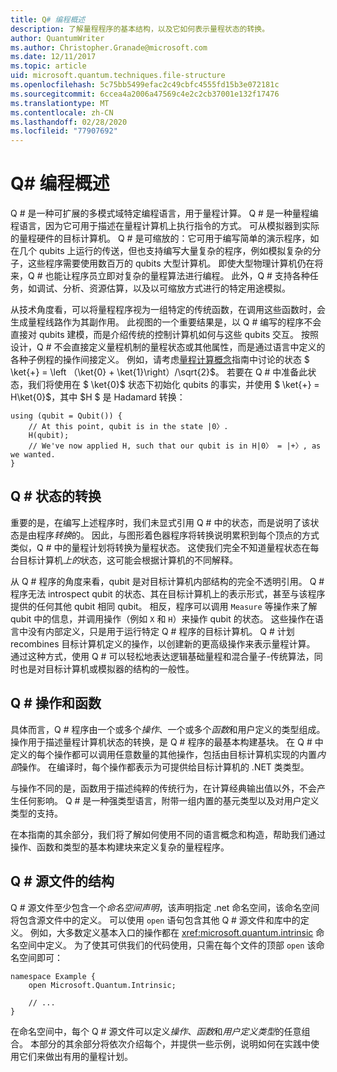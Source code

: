 ```yaml
---
title: Q# 编程概述
description: 了解量程程序的基本结构，以及它如何表示量程状态的转换。
author: QuantumWriter
ms.author: Christopher.Granade@microsoft.com
ms.date: 12/11/2017
ms.topic: article
uid: microsoft.quantum.techniques.file-structure
ms.openlocfilehash: 5c75bb5499efac2c49cbfc4555fd15b3e072181c
ms.sourcegitcommit: 6ccea4a2006a47569c4e2c2cb37001e132f17476
ms.translationtype: MT
ms.contentlocale: zh-CN
ms.lasthandoff: 02/28/2020
ms.locfileid: "77907692"
---
```

# <a name="q-program-overview"></a>Q# 编程概述

Q # 是一种可扩展的多模式域特定编程语言，用于量程计算。 Q # 是一种量程编程语言，因为它可用于描述在量程计算机上执行指令的方式。 可从模拟器到实际的量程硬件的目标计算机。 Q # 是可缩放的：它可用于编写简单的演示程序，如在几个 qubits 上运行的传送，但也支持编写大量复杂的程序，例如模拟复杂的分子，这些程序需要使用数百万的 qubits 大型计算机。 即使大型物理计算机仍在将来，Q # 也能让程序员立即对复杂的量程算法进行编程。 此外，Q # 支持各种任务，如调试、分析、资源估算，以及以可缩放方式进行的特定用途模拟。 

从技术角度看，可以将量程程序视为一组特定的传统函数，在调用这些函数时，会生成量程线路作为其副作用。 此视图的一个重要结果是，以 Q # 编写的程序不会直接对 qubits 建模，而是介绍传统的控制计算机如何与这些 qubits 交互。
按照设计，Q # 不会直接定义量程机制的量程状态或其他属性，而是通过语言中定义的各种子例程的操作间接定义。
例如，请考虑[量程计算概念](xref:microsoft.quantum.concepts.intro)指南中讨论的状态 $ \ket{+} = \left （\ket{0} + \ket{1}\right）/\sqrt{2}$。
若要在 Q # 中准备此状态，我们将使用在 $ \ket{0}$ 状态下初始化 qubits 的事实，并使用 $ \ket{+} = H\ket{0}$，其中 $H $ 是 Hadamard 转换：

```qsharp
using (qubit = Qubit()) {
    // At this point, qubit is in the state |0〉.
    H(qubit);
    // We've now applied H, such that our qubit is in H|0〉 = |+〉, as we wanted.
}
```
## <a name="q-tranformations-of-quantum-states"></a>Q # 状态的转换

重要的是，在编写上述程序时，我们未显式引用 Q # 中的状态，而是说明了该状态是由程序*转换*的。
因此，与图形着色器程序将转换说明累积到每个顶点的方式类似，Q # 中的量程计划将转换为量程状态。
这使我们完全不知道量程状态在每台目标计算机*上的*状态，这可能会根据计算机的不同解释。 

从 Q # 程序的角度来看，qubit 是对目标计算机内部结构的完全不透明引用。
Q # 程序无法 introspect qubit 的状态、其在目标计算机上的表示形式，甚至与该程序提供的任何其他 qubit 相同 qubit。
相反，程序可以调用 `Measure` 等操作来了解 qubit 中的信息，并调用操作（例如 `X` 和 `H`）来操作 qubit 的状态。
这些操作在语言中没有内部定义，只是用于运行特定 Q # 程序的目标计算机。
Q # 计划 recombines 目标计算机定义的操作，以创建新的更高级操作来表示量程计算。
通过这种方式，使用 Q # 可以轻松地表达逻辑基础量程和混合量子-传统算法，同时也是对目标计算机或模拟器的结构的一般性。

## <a name="q-operations-and-functions"></a>Q # 操作和函数

具体而言，Q # 程序由一个或多个*操作*、一个或多个*函数*和用户定义的类型组成。 操作用于描述量程计算机状态的转换，是 Q # 程序的最基本构建基块。 在 Q # 中定义的每个操作都可以调用任意数量的其他操作，包括由目标计算机实现的内置*内部*操作。
在编译时，每个操作都表示为可提供给目标计算机的 .NET 类类型。

与操作不同的是，函数用于描述纯粹的传统行为，在计算经典输出值以外，不会产生任何影响。 Q # 是一种强类型语言，附带一组内置的基元类型以及对用户定义类型的支持。 

在本指南的其余部分，我们将了解如何使用不同的语言概念和构造，帮助我们通过操作、函数和类型的基本构建块来定义复杂的量程程序。 

## <a name="structure-of-q-source-files"></a>Q # 源文件的结构

Q # 源文件至少包含一个*命名空间声明*，该声明指定 .net 命名空间，该命名空间将包含源文件中的定义。
可以使用 `open` 语句包含其他 Q # 源文件和库中的定义。
例如，大多数定义基本入口的操作都在 <xref:microsoft.quantum.intrinsic> 命名空间中定义。
为了使其可供我们的代码使用，只需在每个文件的顶部 `open` 该命名空间即可：

```qsharp
namespace Example {
    open Microsoft.Quantum.Intrinsic;

    // ...
}
```

在命名空间中，每个 Q # 源文件可以定义*操作*、*函数*和*用户定义类型*的任意组合。
本部分的其余部分将依次介绍每个，并提供一些示例，说明如何在实践中使用它们来做出有用的量程计划。
